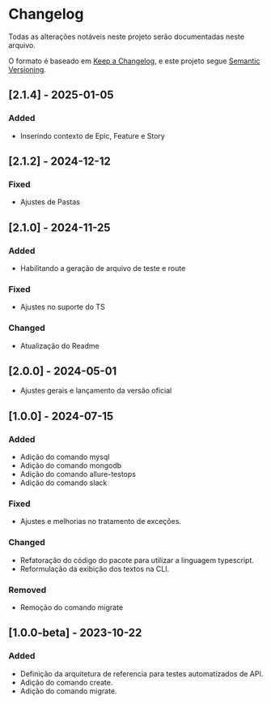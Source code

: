# Changelog

Todas as alterações notáveis ​​neste projeto serão documentadas neste arquivo.

O formato é baseado em [Keep a Changelog](https://keepachangelog.com/en/1.0.0/), e este projeto segue [Semantic Versioning](https://semver.org/spec/v2.0.0.html).

## [2.1.4] - 2025-01-05

### Added

- Inserindo contexto de Epic, Feature e Story

## [2.1.2] - 2024-12-12

### Fixed

- Ajustes de Pastas

## [2.1.0] - 2024-11-25

### Added

- Habilitando a geração de arquivo de teste e route

### Fixed

- Ajustes no suporte do TS

### Changed

- Atualização do Readme

## [2.0.0] - 2024-05-01

- Ajustes gerais e lançamento da versão oficial

## [1.0.0] - 2024-07-15

### Added

- Adição do comando mysql
- Adição do comando mongodb
- Adição do comando allure-testops
- Adição do comando slack

### Fixed

- Ajustes e melhorias no tratamento de exceções.

### Changed

- Refatoração do código do pacote para utilizar a linguagem typescript.
- Reformulação da exibição dos textos na CLI.

### Removed

- Remoção do comando migrate

## [1.0.0-beta] - 2023-10-22

### Added

- Definição da arquitetura de referencia para testes automatizados de API.
- Adição do comando create.
- Adição do comando migrate.